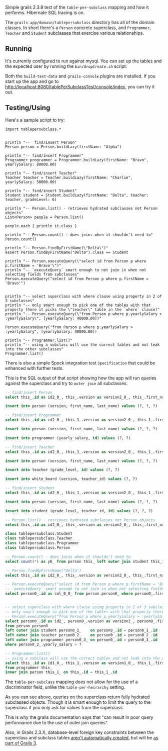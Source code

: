 Simple grails 2.3.8 test of the `table-per-subclass` mapping and how it performs.  Hibernate SQL tracing is on.

The `grails-app/domain/tablepersubclass` directory has all of the domain classes.  In short there's a `Person` concrete superclass, and `Programmer`, `Teacher` and `Student` subclasses that exercise various relationships. 

## Running

It's currently configured to run against mysql.  You can set up the tables and the expected user by running the `bin/dropCreate.sh` script.

Both the `build-test-data` and `grails-console` plugins are installed.  If you start up the app and go to [http://localhost:8080/tablePerSubclassTest/console/index](http://localhost:8080/tablePerSubclassTest/console/index), you can try it out.

## Testing/Using

Here's a sample script to try:

```
import tablepersubclass.*
  

println "--  find/insert Person"
Person person = Person.buildLazy(firstName: "Alpha")

println "-- find/insert Programmer"
Programmer programmer = Programmer.buildLazy(firstName: "Bravo", yearlySalary: 80000.00)

println "-- find/insert Teacher"
Teacher teacher = Teacher.buildLazy(firstName: "Charlie", yearlySalary: 50000.00)

println "-- find/insert Student"
Student student = Student.buildLazy(firstName: "Delta", teacher: teacher, gradeLevel: 6)

println "-- Person.list() - retrieves hydrated subclasses not Person objects"
List<Person> people = Person.list()

people.each { println it.class }

println "-- Person.count() - does joins when it shouldn't need to"
Person.count()

println "-- Person.findByFirstName(\"Delta\")"
assert Person.findByFirstName("Delta").class == Student

println "-- Person.executeQuery(\"select id from Person p where p.firstName = 'Bravo'\")"
println "-- `executeQuery` smart enough to not join in when not selecting fields from subclasses"
Person.executeQuery("select id from Person p where p.firstName = 'Bravo'")


println "-- select superclass with where clause using property in 2 of 3 subclasses"
println "-- only smart enough to pick one of the tables with that property (here it picks the \"teacher\" table in the `where` clause)"
println "-- Person.executeQuery(\"from Person p where p.yearlySalary > :yearlySalary\", [yearlySalary: 40000.00])"

Person.executeQuery("from Person p where p.yearlySalary > :yearlySalary", [yearlySalary: 40000.00])

println "-- Programmer.list()"
println "-- using a subclass will use the correct tables and not leak into the other subclasses"
Programmer.list()
```

There is also a simple Spock integration test `Specification` that could be enhanced with further tests.


This is the SQL output of that script showing how the app will run queries against the superclass and try to `outer join` all subclasses.  


``` sql
-- find/insert Person
select this_.id as id2_0_, this_.version as version2_0_, this_.first_name as first3_2_0_, this_.last_name as last4_2_0_, this_1_.grade_level as grade2_3_0_, this_1_.teacher_id as teacher3_3_0_, this_2_.grade_level as grade2_5_0_, this_3_.yearly_salary as yearly2_6_0_, case when this_1_.id is not null then 1 when this_2_.id is not null then 2 when this_3_.id is not null then 3 when this_.id is not null then 0 end as clazz_0_ from person this_ left outer join student this_1_ on this_.id=this_1_.id left outer join teacher this_2_ on this_.id=this_2_.id left outer join programmer this_3_ on this_.id=this_3_.id where (this_.first_name=?) limit ?

insert into person (version, first_name, last_name) values (?, ?, ?)

-- find/insert Programmer
select this_.id as id2_0_, this_1_.version as version2_0_, this_1_.first_name as first3_2_0_, this_1_.last_name as last4_2_0_, this_.yearly_salary as yearly2_6_0_ from programmer this_ inner join person this_1_ on this_.id=this_1_.id where (this_1_.first_name=? and this_.yearly_salary=?) limit ?

insert into person (version, first_name, last_name) values (?, ?, ?)

insert into programmer (yearly_salary, id) values (?, ?)

-- find/insert Teacher
select this_.id as id2_0_, this_1_.version as version2_0_, this_1_.first_name as first3_2_0_, this_1_.last_name as last4_2_0_, this_.grade_level as grade2_5_0_ from teacher this_ inner join person this_1_ on this_.id=this_1_.id where (this_1_.first_name=? and this_.grade_level=?) limit ?

insert into person (version, first_name, last_name) values (?, ?, ?)

insert into teacher (grade_level, id) values (?, ?)

insert into white_board (version, teacher_id) values (?, ?)

-- find/insert Student
select this_.id as id2_0_, this_1_.version as version2_0_, this_1_.first_name as first3_2_0_, this_1_.last_name as last4_2_0_, this_.grade_level as grade2_3_0_, this_.teacher_id as teacher3_3_0_ from student this_ inner join person this_1_ on this_.id=this_1_.id where (this_1_.first_name=? and this_.teacher_id=? and this_.grade_level=?) limit ?

insert into person (version, first_name, last_name) values (?, ?, ?)

insert into student (grade_level, teacher_id, id) values (?, ?, ?)

-- Person.list() - retrieves hydrated subclasses not Person objects
select this_.id as id2_0_, this_.version as version2_0_, this_.first_name as first3_2_0_, this_.last_name as last4_2_0_, this_1_.grade_level as grade2_3_0_, this_1_.teacher_id as teacher3_3_0_, this_2_.grade_level as grade2_5_0_, this_3_.yearly_salary as yearly2_6_0_, case when this_1_.id is not null then 1 when this_2_.id is not null then 2 when this_3_.id is not null then 3 when this_.id is not null then 0 end as clazz_0_ from person this_ left outer join student this_1_ on this_.id=this_1_.id left outer join teacher this_2_ on this_.id=this_2_.id left outer join programmer this_3_ on this_.id=this_3_.id

class tablepersubclass.Student
class tablepersubclass.Teacher
class tablepersubclass.Programmer
class tablepersubclass.Person

-- Person.count() - does joins when it shouldn't need to
select count(*) as y0_ from person this_ left outer join student this_1_ on this_.id=this_1_.id left outer join teacher this_2_ on this_.id=this_2_.id left outer join programmer this_3_ on this_.id=this_3_.id

-- Person.findByFirstName("Delta")
select this_.id as id2_0_, this_.version as version2_0_, this_.first_name as first3_2_0_, this_.last_name as last4_2_0_, this_1_.grade_level as grade2_3_0_, this_1_.teacher_id as teacher3_3_0_, this_2_.grade_level as grade2_5_0_, this_3_.yearly_salary as yearly2_6_0_, case when this_1_.id is not null then 1 when this_2_.id is not null then 2 when this_3_.id is not null then 3 when this_.id is not null then 0 end as clazz_0_ from person this_ left outer join student this_1_ on this_.id=this_1_.id left outer join teacher this_2_ on this_.id=this_2_.id left outer join programmer this_3_ on this_.id=this_3_.id where this_.first_name=? limit ?

-- Person.executeQuery("select id from Person p where p.firstName = 'Bravo'")
-- `executeQuery` smart enough to not join in when not selecting fields from subclasses
select person0_.id as col_0_0_ from person person0_ where person0_.first_name='Bravo'


-- select superclass with where clause using property in 2 of 3 subclasses
-- only smart enough to pick one of the tables with that property (here it picks the "teacher" table in the `where` clause)
-- Person.executeQuery("from Person p where p.yearlySalary > :yearlySalary", [yearlySalary: 40000.00])
select person0_.id as id2_, person0_.version as version2_, person0_.first_name as first3_2_, person0_.last_name as last4_2_, person0_1_.grade_level as grade2_3_, person0_1_.teacher_id as teacher3_3_, person0_2_.yearly_salary as yearly2_5_, person0_3_.yearly_salary as yearly2_6_, case when person0_1_.id is not null then 1 when person0_2_.id is not null then 2 when person0_3_.id is not null then 3 when person0_.id is not null then 0 end as clazz_
from person person0_
left outer join student person0_1_    on person0_.id = person0_1_.id
left outer join teacher person0_2_    on person0_.id = person0_2_.id
left outer join programmer person0_3_ on person0_.id = person0_3_.id
where person0_2_.yearly_salary > ?

-- Programmer.list()
-- using a subclass will use the correct tables and not leak into the other subclasses
select this_.id as id1_0_, this_1_.version as version1_0_, this_1_.first_name as first3_1_0_, this_1_.last_name as last4_1_0_, this_.yearly_salary as yearly2_4_0_
from programmer this_
inner join person this_1_ on this_.id = this_1_.id
```


The `table-per-subclass` mapping does not allow for the use of a discriminator field, unlike the `table-per-heirarchy` setting.  

As you can see above, queries on the superclass return fully hydrated subclassed objects.  Though it is smart enough to limit the query to the superclass if you only ask for values from the superclass.
 
This is why the grails documentation says that "can result in poor query performance due to the use of outer join queries".

Also, in Grails 2.3.X, database-level foreign key constraints between the superclass and subclass tables [aren't automatically created](https://jira.grails.org/browse/GRAILS-7729), but will be [as part of Grails 3](https://github.com/grails/grails-data-mapping/pull/10). 